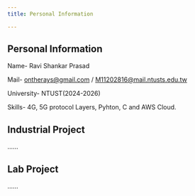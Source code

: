 ```yaml
---
title: Personal Information

---
```


## Personal Information

Name- Ravi Shankar Prasad

Mail- ontherays@gmail.com / M11202816@mail.ntusts.edu.tw

University- NTUST(2024-2026)

Skills- 4G, 5G protocol Layers, Pyhton, C and AWS Cloud.

## Industrial Project

......

## Lab Project

......
